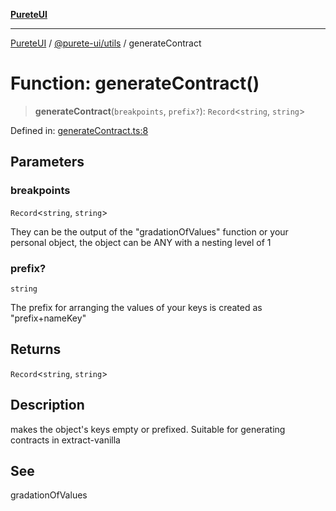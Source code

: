 [**PureteUI**](../../../README.md)

***

[PureteUI](../../../packages.md) / [@purete-ui/utils](../README.md) / generateContract

# Function: generateContract()

> **generateContract**(`breakpoints`, `prefix?`): `Record`\<`string`, `string`\>

Defined in: [generateContract.ts:8](https://github.com/zerok-cell/PureteUI/blob/main/libs/utils/src/lib/generateContract.ts#L8)

## Parameters

### breakpoints

`Record`\<`string`, `string`\>

They can be the output of the "gradationOfValues" function or your personal object, the object
can be ANY with a nesting level of 1

### prefix?

`string`

The prefix for arranging the values of your keys is created as "prefix+nameKey"

## Returns

`Record`\<`string`, `string`\>

## Description

makes the object's keys empty or prefixed. Suitable for generating contracts in extract-vanilla

## See

gradationOfValues
